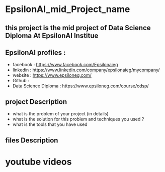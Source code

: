 # EpsilonAI_mid_Project_name
## this project is the mid project of Data Science Diploma At EpsilonAI Institue
## EpsilonAI profiles :
- facebook : https://www.facebook.com/Epsilonaieg
- linkedin : https://www.linkedin.com/company/epsilonaieg/mycompany/
- website :  https://www.epsiloneg.com/
- Github : 
- Data Science Diploma : https://www.epsiloneg.com/course/cdsp/

## project Description 
- what is the problem of your project (in details)
- what is the solution for this problem and techniques you used ?
- what is the tools that you have used 


## files Description


# youtube videos


